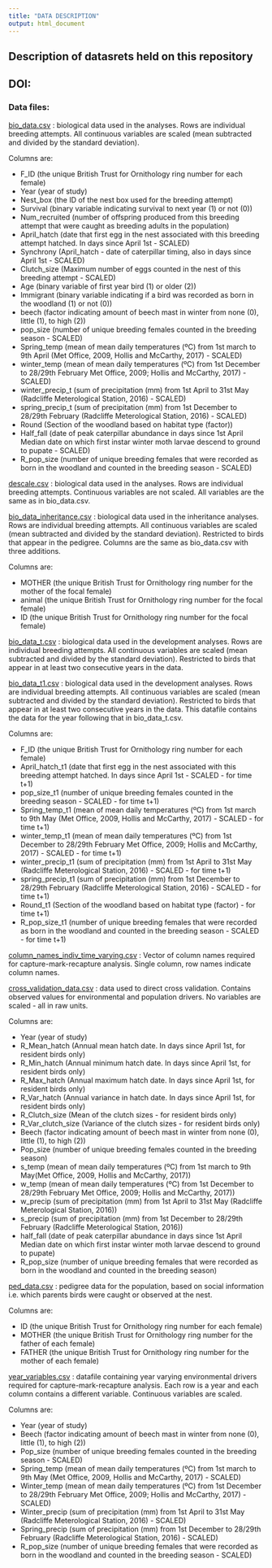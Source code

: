 ```yaml
---
title: "DATA DESCRIPTION"
output: html_document
---
```


## Description of datasrets held on this repository

## DOI: 

### Data files:

[bio_data.csv](https://github.com/emilygsimmonds/Evolutionarily_Explicity_IPM/blob/master/bio_data.csv) : biological data used in the analyses. Rows are individual breeding attempts. All continuous variables are scaled (mean subtracted and divided by the standard deviation).

Columns are: 

* F_ID (the unique British Trust for Ornithology ring number for each female)
* Year (year of study)
* Nest_box (the ID of the nest box used for the breeding attempt) 
* Survival (binary variable indicating survival to next year (1) or not (0))
* Num_recruited (number of offspring produced from this breeding attempt that were caught as breeding adults in the population)
* April_hatch (date that first egg in the nest associated with this breeding attempt hatched. In days since April 1st - SCALED) 
* Synchrony (April_hatch - date of caterpillar timing, also in days since April 1st - SCALED)
* Clutch_size (Maximum number of eggs counted in the nest of this breeding attempt - SCALED)
* Age (binary variable of first year bird (1) or older (2))
* Immigrant (binary variable indicating if a bird was recorded as born in the woodland (1) or not (0))
* beech (factor indicating amount of beech mast in winter from none (0), little (1), to high (2))
* pop_size (number of unique breeding females counted in the breeding season - SCALED)
* Spring_temp (mean of mean daily temperatures (ºC) from 1st march to 9th April (Met Office, 2009, Hollis and McCarthy, 2017) - SCALED)
* winter_temp (mean of mean daily temperatures (ºC) from 1st December to 28/29th February Met Office, 2009; Hollis and McCarthy, 2017) - SCALED)
* winter_precip_t (sum of precipitation (mm) from 1st April to 31st May (Radcliffe Meterological Station, 2016) - SCALED)
* spring_precip_t (sum of precipitation (mm) from 1st December to 28/29th February (Radcliffe Meterological Station, 2016) - SCALED)
* Round (Section of the woodland based on habitat type (factor))
* Half_fall (date of peak caterpillar abundance in days since 1st April	Median date on which first instar winter moth larvae descend to ground to pupate - SCALED)
* R_pop_size (number of unique breeding females that were recorded as born in the woodland and counted in the breeding season - SCALED)

[descale.csv](https://github.com/emilygsimmonds/Evolutionarily_Explicity_IPM/blob/master/descale.csv) : biological data used in the analyses. Rows are individual breeding attempts. Continuous variables are not scaled. All variables are the same as in bio_data.csv.

[bio_data_inheritance.csv](https://github.com/emilygsimmonds/Evolutionarily_Explicity_IPM/blob/master/bio_data_inheritance.csv) : biological data used in the inheritance analyses. Rows are individual breeding attempts. All continuous variables are scaled (mean subtracted and divided by the standard deviation). Restricted to birds that appear in the pedigree. Columns are the same as bio_data.csv with three additions.

Columns are: 

* MOTHER (the unique British Trust for Ornithology ring number for the mother of the focal female)
* animal (the unique British Trust for Ornithology ring number for the focal female)
* ID (the unique British Trust for Ornithology ring number for the focal female)

[bio_data_t.csv](https://github.com/emilygsimmonds/Evolutionarily_Explicity_IPM/blob/master/bio_data_t.csv) : biological data used in the development analyses. Rows are individual breeding attempts. All continuous variables are scaled (mean subtracted and divided by the standard deviation). Restricted to birds that appear in at least two consecutive years in the data.

[bio_data_t1.csv](https://github.com/emilygsimmonds/Evolutionarily_Explicity_IPM/blob/master/bio_data_t1.csv) : biological data used in the development analyses. Rows are individual breeding attempts. All continuous variables are scaled (mean subtracted and divided by the standard deviation). Restricted to birds that appear in at least two consecutive years in the data. This datafile contains the data for the year following that in bio_data_t.csv.

Columns are: 

* F_ID (the unique British Trust for Ornithology ring number for each female)
* April_hatch_t1 (date that first egg in the nest associated with this breeding attempt hatched. In days since April 1st - SCALED - for time t+1)
* pop_size_t1 (number of unique breeding females counted in the breeding season - SCALED - for time t+1)
* Spring_temp_t1 (mean of mean daily temperatures (ºC) from 1st march to 9th May (Met Office, 2009, Hollis and McCarthy, 2017) - SCALED - for time t+1)
* winter_temp_t1 (mean of mean daily temperatures (ºC) from 1st December to 28/29th February Met Office, 2009; Hollis and McCarthy, 2017) - SCALED - for time t+1)
* winter_precip_t1 (sum of precipitation (mm) from 1st April to 31st May (Radcliffe Meterological Station, 2016) - SCALED - for time t+1)
* spring_precip_t1 (sum of precipitation (mm) from 1st December to 28/29th February (Radcliffe Meterological Station, 2016) - SCALED - for time t+1) 
* Round_t1 (Section of the woodland based on habitat type (factor) - for time t+1)
* R_pop_size_t1 (number of unique breeding females that were recorded as born in the woodland and counted in the breeding season - SCALED - for time t+1)

[column_names_indiv_time_varying.csv](https://github.com/emilygsimmonds/Evolutionarily_Explicity_IPM/blob/master/column_names_indiv_time_varying.csv) : Vector of column names required for capture-mark-recapture analysis. Single column, row names indicate column names.

[cross_validation_data.csv](https://github.com/emilygsimmonds/Evolutionarily_Explicity_IPM/blob/master/cross_validation_data.csv) : data used to direct cross validation. Contains observed values for environmental and population drivers. No variables are scaled - all in raw units. 

Columns are: 

* Year (year of study)
* R_Mean_hatch (Annual mean hatch date. In days since April 1st, for resident birds only) 
* R_Min_hatch (Annual minimum hatch date. In days since April 1st, for resident birds only) 
* R_Max_hatch (Annual maximum hatch date. In days since April 1st, for resident birds only) 
* R_Var_hatch (Annual variance in hatch date. In days since April 1st, for resident birds only) 
* R_Clutch_size (Mean of the clutch sizes - for resident birds only)
* R_Var_clutch_size (Variance of the clutch sizes - for resident birds only)
* Beech (factor indicating amount of beech mast in winter from none (0), little (1), to high (2))
* Pop_size (number of unique breeding females counted in the breeding season)
* s_temp (mean of mean daily temperatures (ºC) from 1st march to 9th May(Met Office, 2009, Hollis and McCarthy, 2017))
* w_temp (mean of mean daily temperatures (ºC) from 1st December to 28/29th February Met Office, 2009; Hollis and McCarthy, 2017))
* w_precip (sum of precipitation (mm) from 1st April to 31st May (Radcliffe Meterological Station, 2016))
* s_precip (sum of precipitation (mm) from 1st December to 28/29th February (Radcliffe Meterological Station, 2016))
* half_fall (date of peak caterpillar abundance in days since 1st April	Median date on which first instar winter moth larvae descend to ground to pupate)
* R_pop_size (number of unique breeding females that were recorded as born in the woodland and counted in the breeding season)

[ped_data.csv](https://github.com/emilygsimmonds/Evolutionarily_Explicity_IPM/blob/master/ped_data.csv) : pedigree data for the population, based on social information i.e. which parents birds were caught or observed at the nest. 

Columns are: 

* ID (the unique British Trust for Ornithology ring number for each female)
* MOTHER (the unique British Trust for Ornithology ring number for the father of each female)
* FATHER (the unique British Trust for Ornithology ring number for the mother of each female)

[year_variables.csv](https://github.com/emilygsimmonds/Evolutionarily_Explicity_IPM/blob/master/year_variables.csv) : datafile containing year varying environmental drivers required for capture-mark-recapture analysis. Each row is a year and each column contains a different variable. Continuous variables are scaled. 

Columns are: 

* Year (year of study)
* Beech (factor indicating amount of beech mast in winter from none (0), little (1), to high (2))
* Pop_size (number of unique breeding females counted in the breeding season - SCALED)
* Spring_temp (mean of mean daily temperatures (ºC) from 1st march to 9th May (Met Office, 2009, Hollis and McCarthy, 2017) - SCALED)
* Winter_temp (mean of mean daily temperatures (ºC) from 1st December to 28/29th February Met Office, 2009; Hollis and McCarthy, 2017) - SCALED)
* Winter_precip (sum of precipitation (mm) from 1st April to 31st May (Radcliffe Meterological Station, 2016) - SCALED)
* Spring_precip (sum of precipitation (mm) from 1st December to 28/29th February (Radcliffe Meterological Station, 2016) - SCALED)
* R_pop_size (number of unique breeding females that were recorded as born in the woodland and counted in the breeding season - SCALED)


















